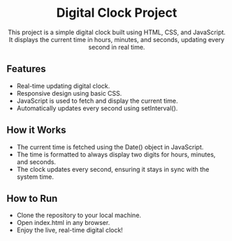 <h1  align="center">Digital Clock Project</h1>


<p align="center">This project is a simple digital clock built using HTML, CSS, and JavaScript. It displays the current time in hours, minutes, and seconds, updating every second in real time.</p>

**Features**
---
- Real-time updating digital clock.
- Responsive design using basic CSS.
- JavaScript is used to fetch and display the current time.
- Automatically updates every second using setInterval().

**How it Works**
---
- The current time is fetched using the Date() object in JavaScript.
- The time is formatted to always display two digits for hours, minutes, and seconds.
- The clock updates every second, ensuring it stays in sync with the system time.
  
**How to Run**
---
- Clone the repository to your local machine.
- Open index.html in any browser.
- Enjoy the live, real-time digital clock!
